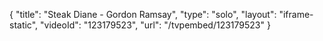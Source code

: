 {
    "title": "Steak Diane - Gordon Ramsay",
    "type": "solo",
    "layout": "iframe-static",
    "videoId": "123179523",
    "url": "\/tvpembed\/123179523"
}
